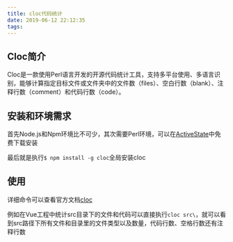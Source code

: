 ```yaml
---
title: cloc代码统计
date: 2019-06-12 22:12:35
tags:
---
```


## Cloc简介

Cloc是一款使用Perl语言开发的开源代码统计工具，支持多平台使用、多语言识别，能够计算指定目标文件或文件夹中的文件数（files）、空白行数（blank）、注释行数（comment）和代码行数（code）。

## 安装和环境需求

首先Node.js和Npm环境比不可少，其次需要Perl环境，可以在[ActiveState](https://www.activestate.com/products/activeperl/downloads/)中免费下载安装

最后就是执行`$ npm install -g cloc`全局安装cloc

## 使用

详细命令可以查看官方文档[cloc](https://github.com/kentcdodds/cloc#readme)

例如在Vue工程中统计src目录下的文件和代码可以直接执行`cloc src\`，就可以看到src路径下所有文件和目录里的文件类型以及数量，代码行数、空格行数还有注释行数





